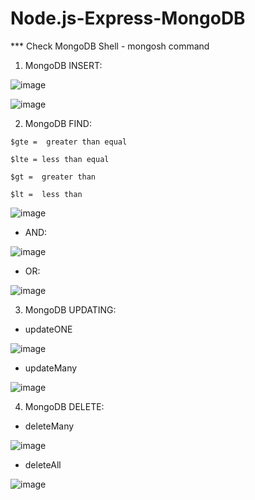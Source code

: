 # Node.js-Express-MongoDB

***  Check MongoDB Shell - mongosh command

1. MongoDB INSERT:

![image](https://user-images.githubusercontent.com/52861859/201832584-cfd398ba-261e-4a36-a4ea-a5f4662786da.png)

![image](https://user-images.githubusercontent.com/52861859/187192320-190eee22-05e0-448f-85b5-fb8f16fccd1d.png)

2. MongoDB FIND:

` $gte =  greater than equal `

` $lte = less than equal `

` $gt =  greater than `

` $lt =  less than `

![image](https://user-images.githubusercontent.com/52861859/187192080-b97dc634-5406-42bd-92b6-fc698280ecb9.png)

- AND:

![image](https://user-images.githubusercontent.com/52861859/187198093-33e4ccba-c91c-44d7-a991-41b6a5172cf2.png)

- OR:

![image](https://user-images.githubusercontent.com/52861859/187202424-eb0d2f49-d6c2-40bc-9e7e-eedb68a4da23.png)

3. MongoDB UPDATING:


- updateONE

![image](https://user-images.githubusercontent.com/52861859/187220346-0246983f-664a-4e0f-a381-309c43024b9b.png)

- updateMany

![image](https://user-images.githubusercontent.com/52861859/187223956-597b6849-82ce-429c-bd86-aed4885ef4c0.png)

4. MongoDB DELETE:

- deleteMany

![image](https://user-images.githubusercontent.com/52861859/187225825-94c8f928-042b-42a7-9600-1b43b826caab.png)

- deleteAll

![image](https://user-images.githubusercontent.com/52861859/187226340-eab4a763-4031-4de9-8dbb-077e8a550e4e.png)
